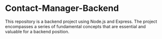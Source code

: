 # Contact-Manager-Backend
This repository is a backend project using Node.js and Express. The project encompasses a series of fundamental concepts that are essential and valuable for a backend position.
